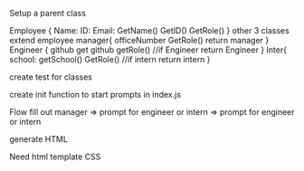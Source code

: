 

Setup a parent class

Employee {
    Name:
    ID:
    Email:
    GetName()
    GetID()
    GetRole()
}
other 3 classes extend employee
manager{
    officeNumber
    GetRole() return manager
}
Engineer {
    github
    get github
    getRole() //if Engineer return Engineer
}
 Inter{
    school:
    getSchool()
    GetRole() //if intern return intern
}

create test for classes

create init function to start prompts in index.js

Flow
fill out manager => prompt for engineer or intern => prompt for engineer or intern

generate HTML


Need
html template
CSS



